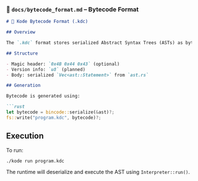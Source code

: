 
### 📁 `docs/bytecode_format.md` – Bytecode Format 

```md
# 📁 Kode Bytecode Format (.kdc)

## Overview

The `.kdc` format stores serialized Abstract Syntax Trees (ASTs) as bytecode using [`bincode`](https://github.com/bincode-org/bincode).

## Structure

- Magic header: `0x4B 0x44 0x43` (optional)
- Version info: `u8` (planned)
- Body: serialized `Vec<ast::Statement>` from `ast.rs`

## Generation

Bytecode is generated using:

```rust
let bytecode = bincode::serialize(&ast)?;
fs::write("program.kdc", bytecode)?;
````

## Execution

To run:

```bash
./kode run program.kdc
```

The runtime will deserialize and execute the AST using `Interpreter::run()`.

````
